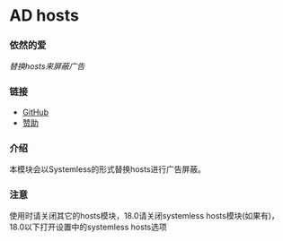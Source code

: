 # AD hosts
### 依然的爱
*替换hosts来屏蔽广告*

### 链接
* [GitHub](https://github.com/E7KMbb/AD-hosts)
* [赞助](https://azz.net/aisauce)

### 介绍
本模块会以Systemless的形式替换hosts进行广告屏蔽。

### 注意
使用时请关闭其它的hosts模块，18.0请关闭systemless hosts模块(如果有)，18.0以下打开设置中的systemless hosts选项
